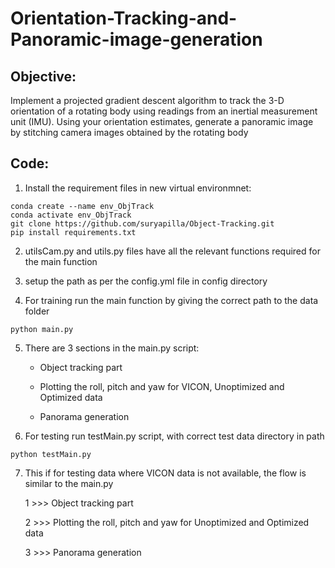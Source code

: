 # Orientation-Tracking-and-Panoramic-image-generation

## Objective:
Implement a projected gradient descent algorithm to track the 3-D orientation of a rotating body using
readings from an inertial measurement unit (IMU). Using your orientation estimates, generate a panoramic
image by stitching camera images obtained by the rotating body


## Code:

1. Install the requirement files in new virtual environmnet: 
```
conda create --name env_ObjTrack
conda activate env_ObjTrack
git clone https://github.com/suryapilla/Object-Tracking.git
pip install requirements.txt
```
2. utilsCam.py and utils.py files have all the relevant functions required for the main function

3. setup the path as per the config.yml file in config directory

4. For training run the main function by giving the correct path to the data folder
```
python main.py
```

5. There are 3 sections in the main.py script:

	- Object tracking part

	- Plotting the roll, pitch and yaw for VICON, Unoptimized and Optimized data
	
	- Panorama generation
	
6. For testing run testMain.py script, with correct test data directory in path
```
python testMain.py
```

7. This if for testing data where VICON data is not available, the flow is similar to the main.py
	
	1 >>> Object tracking part
	
	2 >>> Plotting the roll, pitch and yaw for Unoptimized and Optimized data
	
	3 >>> Panorama generation
 
